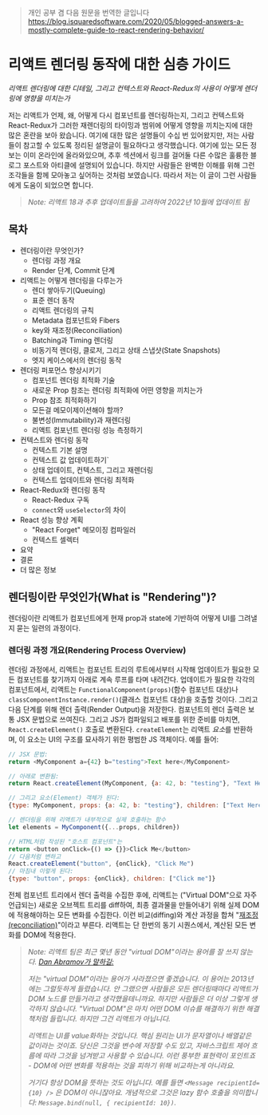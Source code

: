 > 개인 공부 겸 다음 원문을 번역한 글입니다 https://blog.isquaredsoftware.com/2020/05/blogged-answers-a-mostly-complete-guide-to-react-rendering-behavior/


# 리액트 렌더링 동작에 대한 심층 가이드 

*리액트 렌더링에 대한 디테일, 그리고 컨텍스트와 React-Redux의 사용이 어떻게 렌더링에 영향을 미치는가*

저는 리액트가 언제, 왜, 어떻게 다시 컴포넌트를 렌더링하는지, 그리고 컨텍스트와 React-Redux가 그러한 재렌더링의 타이밍과 범위에 어떻게 영향을 끼치는지에 대한 많은 혼란을 보아 왔습니다. 여기에 대한 많은 설명들이 수십 번 있어왔지만, 저는 사람들이 참고할 수 있도록 정리된 설명글이 필요하다고 생각했습니다. 여기에 있는 모든 정보는 이미 온라인에 올라와있으며, 추후 섹션에서 링크를 걸어둘 다른 수많은 훌륭한 블로그 포스트와 아티클에 설명되어 있습니다. 하지만 사람들은 완벽한 이해를 위해 그런 조각들을 함께 모아놓고 싶어하는 것처럼 보였습니다. 따라서 저는 이 글이 그런 사람들에게 도움이 되었으면 합니다.

> *Note: 리액트 18과 추후 업데이트들을 고려하여 2022년 10월에 업데이트 됨*

## 목차

- 렌더링이란 무엇인가?
  - 렌더링 과정 개요
  - Render 단계, Commit 단계 
- 리액트는 어떻게 렌더링을 다루는가
  - 렌더 쌓아두기(Queuing)
  - 표준 렌더 동작 
  - 리액트 렌더링의 규칙
  - Metadata 컴포넌트와 Fibers
  - key와 재조정(Reconciliation)
  - Batching과 Timing 렌더링 
  - 비동기적 렌더링, 클로저, 그리고 상태 스냅샷(State Snapshots)
  - 엣지 케이스에서의 렌더링 동작
- 렌더링 퍼포먼스 향상시키기
  - 컴포넌트 렌더링 최적화 기술
  - 새로운 Prop 참조는 렌더링 최적화에 어떤 영향을 끼치는가
  - Prop 참조 최적화하기
  - 모든걸 메모이제이션해야 할까?
  - 불변성(Immutability)과 재렌더링
  - 리액트 컴포넌트 렌더링 성능 측정하기
- 컨텍스트와 렌더링 동작
  - 컨텍스트 기본 설명 
  - 컨텍스트 값 업데이트하기`
  - 상태 업데이트, 컨텍스트, 그리고 재렌더링
  - 컨텍스트 업데이트와 렌더링 최적화
- React-Redux와 렌더링 동작 
  - React-Redux 구독
  - `connect`와 `useSelector`의 차이 
- React 성능 향상 계획
  - "React Forget" 메모이징 컴파일러
  - 컨텍스트 셀렉터
- 요약
- 결론
- 더 많은 정보

## 렌더링이란 무엇인가(What is "Rendering")?

렌더링이란 리액트가 컴포넌트에게 현재 prop과 state에 기반하여 어떻게 UI를 그려낼지 묻는 일련의 과정이다. 

### 렌더링 과정 개요(Rendering Process Overview)

렌더링 과정에서, 리액트는 컴포넌트 트리의 루트에서부터 시작해 업데이트가 필요한 모든 컴포넌트를 찾기까지 아래로 계속 루프를 타며 내려간다. 업데이트가 필요한 각각의 컴포넌트에서, 리액트는 `FunctionalComponent(props)`(함수 컴포넌트 대상)나 `classComponentInstance.render()`(클래스 컴포넌트 대상)을 호출할 것이다. 그리고 다음 단계를 위해 렌더 출력(Render Output)을 저장한다.
컴포넌트의 렌더 출력은 보통 JSX 문법으로 쓰여진다. 그리고 JS가 컴파일되고 배포를 위한 준비를 마치면, `React.createElement()` 호출로 변환된다. `createElement`는 리액트 *요소*를 반환하며, 이 요소는 UI의 구조를 묘사하기 위한 평범한 JS 객체이다. 예를 들어:
```js
// JSX 문법:
return <MyComponent a={42} b="testing">Text here</MyComponent>

// 아래로 변환됨:
return React.createElement(MyComponent, {a: 42, b: "testing"}, "Text Here")

// 그리고 요소(Element) 객체가 된다:
{type: MyComponent, props: {a: 42, b: "testing"}, children: ["Text Here"]}

// 렌더링을 위해 리액트가 내부적으로 실제 호출하는 함수
let elements = MyComponent({...props, children})

// HTML처럼 작성된 "호스트 컴포넌트"는
return <button onClick={() => {}}>Click Me</button>
// 다음처럼 변하고
React.createElement("button", {onClick}, "Click Me")
// 마침내 이렇게 된다:
{type: "button", props: {onClick}, children: ["Click me"]}
``` 

전체 컴포넌트 트리에서 렌더 출력을 수집한 후에, 리액트는 ("Virtual DOM"으로 자주 언급되는) 새로운 오브젝트 트리를 diff하여, 최종 결과물을 만들어내기 위해 실제 DOM에 적용해야하는 모든 변화를 수집한다. 이런 비교(diffing)와 계산 과정을 합쳐 "[재조정(reconciliation)](https://reactjs.org/docs/reconciliation.html)"이라고 부른다.
리액트는 단 한번의 동기 시퀀스에서, 계산된 모든 변화를 DOM에 적용한다.

> *Note: 리액트 팀은 최근 몇년 동안 "virtual DOM"이라는 용어를 잘 쓰지 않는다. [Dan Abramov가 말하길:](https://twitter.com/dan_abramov/status/1066328666341294080?lang=en)*
>
>
> *저는 "virtual DOM"이라는 용어가 사라졌으면 좋겠습니다. 이 용어는 2013년에는 그럴듯하게 들렸습니다. 안 그랬으면 사람들은 모든 렌더링때마다 리액트가 DOM 노드를 만들거라고 생각했을테니까요. 하지만 사람들은 더 이상 그렇게 생각하지 않습니다. "Virtual DOM"은 마치 어떤 DOM 이슈를 해결하기 위한 해결책처럼 들립니다. 하지만 그건 리액트가 아닙니다.*
>
> *리액트는 UI를 value화하는 것입니다. 핵심 원리는 UI가 문자열이나 배열같은 값이라는 것이죠. 당신은 그것을 변수에 저장할 수도 있고, 자바스크립트 제어 흐름에 따라 그것을 넘겨받고 사용할 수 있습니다. 이런 풍부한 표현력이 포인트죠 - DOM에 어떤 변화를 적용하는 것을 피하기 위해 비교하는게 아니라요.* 
>
> *거기다 항상 DOM을 뜻하는 것도 아닙니다. 예를 들면 `<Message recipientId={10} />` 은 DOM이 아니잖아요. 개념적으로 그것은 lazy 함수 호출을 의미합니다: `Message.bind(null, { recipientId: 10})`.*


